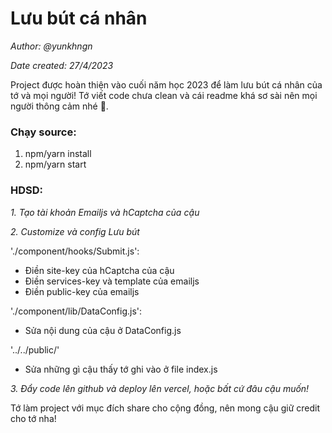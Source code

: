 # Lưu bút cá nhân
*Author: @yunkhngn*

*Date created: 27/4/2023*

Project được hoàn thiện vào cuối năm học 2023 để làm lưu bút cá nhân của tớ và mọi người! Tớ viết code chưa clean và cái readme khá sơ sài nên mọi người thông cảm nhé 🗿.

### Chạy source:

1. npm/yarn install
2. npm/yarn start

### HDSD:

*1. Tạo tài khoản Emailjs và hCaptcha của cậu*

*2. Customize và config Lưu bút*

'./component/hooks/Submit.js':
- Điền site-key của hCaptcha của cậu
- Điền services-key và template của emailjs
- Điền public-key của emailjs

'./component/lib/DataConfig.js':
- Sửa nội dung của cậu ở DataConfig.js

'../../public/'
- Sửa những gì cậu thấy tớ ghi vào ở file index.js


*3. Đẩy code lên github và deploy lên vercel, hoặc bất cứ đâu cậu muốn!*

Tớ làm project với mục đích share cho cộng đồng, nên mong cậu giữ credit cho tớ nha!